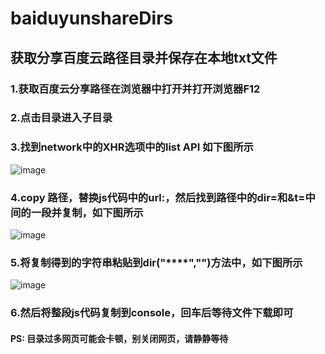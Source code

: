# baiduyunshareDirs
## 获取分享百度云路径目录并保存在本地txt文件
### 1.获取百度云分享路径在浏览器中打开并打开浏览器F12
### 2.点击目录进入子目录
### 3.找到network中的XHR选项中的list API 如下图所示

![image](https://user-images.githubusercontent.com/15123605/119925163-7945e700-bfa7-11eb-803f-1fc73cc197f8.png)
### 4.copy 路径，替换js代码中的url:，然后找到路径中的dir=和&t=中间的一段并复制，如下图所示
![image](https://user-images.githubusercontent.com/15123605/119925423-025d1e00-bfa8-11eb-834b-bd32cfdb8d81.png)
### 5.将复制得到的字符串粘贴到dir("****","")方法中，如下图所示
![image](https://user-images.githubusercontent.com/15123605/119925531-39333400-bfa8-11eb-8bde-228b73c14deb.png)

### 6.然后将整段js代码复制到console，回车后等待文件下载即可

#### PS: 目录过多网页可能会卡顿，别关闭网页，请静静等待

